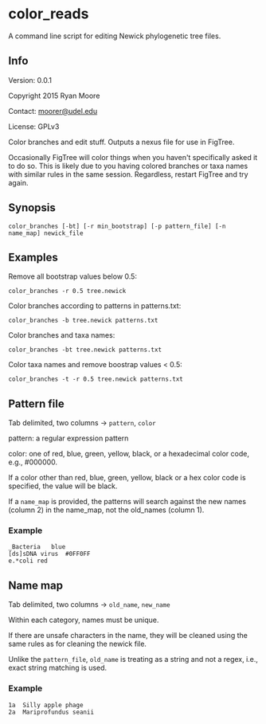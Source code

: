 # color_reads #

A command line script for editing Newick phylogenetic tree files.

## Info ##

Version: 0.0.1

Copyright 2015 Ryan Moore

Contact: moorer@udel.edu

License: GPLv3

Color branches and edit stuff. Outputs a nexus file for use in
FigTree.

Occasionally FigTree will color things when you haven't specifically
asked it to do so. This is likely due to you having colored branches
or taxa names with similar rules in the same session. Regardless,
restart FigTree and try again.

## Synopsis ##

	color_branches [-bt] [-r min_bootstrap] [-p pattern_file] [-n name_map] newick_file

## Examples ##

Remove all bootstrap values below 0.5:

	color_branches -r 0.5 tree.newick

Color branches according to patterns in patterns.txt:

	color_branches -b tree.newick patterns.txt

Color branches and taxa names:

	color_branches -bt tree.newick patterns.txt

Color taxa names and remove boostrap values < 0.5:

	color_branches -t -r 0.5 tree.newick patterns.txt

## Pattern file ##

Tab delimited, two columns -> `pattern`, `color`

pattern: a regular expression pattern

color: one of red, blue, green, yellow, black, or a hexadecimal color
code, e.g., #000000.

If a color other than red, blue, green, yellow, black or a hex color
code is specified, the value will be black.

If a `name_map` is provided, the patterns will search against the new
names (column 2) in the name_map, not the old_names (column 1).

### Example ###

    _Bacteria	blue
    [ds]sDNA virus	#0FF0FF
    e.*coli	red

## Name map ##

Tab delimited, two columns -> `old_name`, `new_name`

Within each category, names must be unique.

If there are unsafe characters in the name, they will be cleaned
using the same rules as for cleaning the newick file.

Unlike the `pattern_file`, `old_name` is treating as a string and not
a regex, i.e., exact string matching is used.

### Example ###

    1a	Silly apple phage
    2a	Mariprofundus seanii
